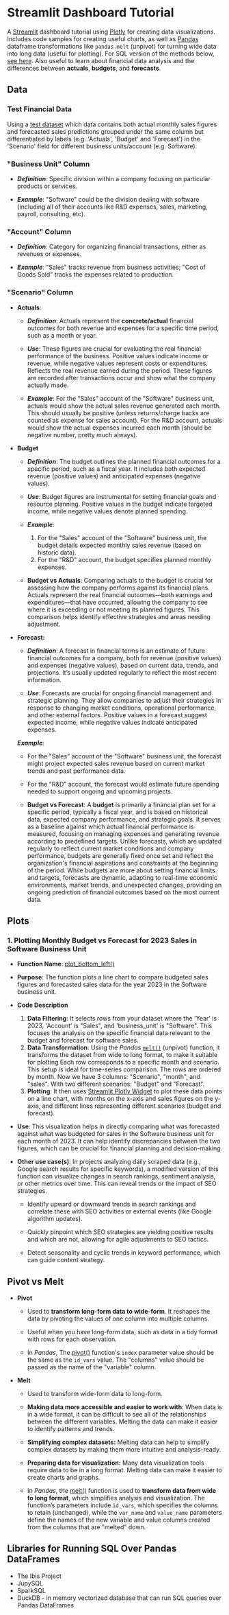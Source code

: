 # Streamlit Dashboard Tutorial

A [Streamlit](https://docs.streamlit.io/) dashboard tutorial using [Plotly](https://plotly.com/python/) for creating data visualizations. Includes code samples for creating useful charts, as well as [Pandas](https://pandas.pydata.org/docs/reference/api/pandas.melt.html) dataframe transformations like `pandas.melt` (unpivot) for turning wide data into long data (useful for plotting). For SQL version of the methods below, [see here](https://github.com/andfanilo/social-media-tutorials/blob/master/20230816-stdashboard/streamlit_app.py). Also useful to learn about financial data analysis and the differences between **actuals**, **budgets**, and **forecasts**.

## Data

### Test Financial Data

Using a [test dataset](./data/financial_data_clean.xlsx) which data contains both actual monthly sales figures and forecasted sales predictions grouped under the same column but differentiated by labels (e.g. 'Actuals', 'Budget' and 'Forecast') in the 'Scenario' field for different business units/account  (e.g. Software).

### "Business Unit" Column

* ***Definition***: Specific division within a company focusing on particular products or services.

* ***Example***: "Software" could be the division dealing with software (including all of their accounts like R&D expenses, sales, marketing, payroll, consulting, etc).

### "Account" Column

* ***Definition***: Category for organizing financial transactions, either as revenues or expenses.

* ***Example***: "Sales" tracks revenue from business activities; "Cost of Goods Sold" tracks the expenses related to production.

### "Scenario" Column

* **Actuals**:
    * ***Definition***: Actuals represent the **concrete/actual** financial outcomes for both revenue and expenses for a specific time period, such as a month or year.

    * ***Use***: These figures are crucial for evaluating the real financial performance of the business. Positive values indicate income or revenue, while negative values represent costs or expenditures. Reflects the real revenue earned during the period. These figures are recorded after transactions occur and show what the company actually made.

    * ***Example***: For the "Sales" account of the "Software" business unit, actuals would show the actual sales revenue generated each month. This should usually be positive (unless returns/charge backs are counted as expense for sales account). For the R&D account, actuals would show the actual expenses incurred each month (should be negative number, pretty much always).

* **Budget**
    * ***Definition***: The budget outlines the planned financial outcomes for a specific period, such as a fiscal year. It includes both expected revenue (positive values) and anticipated expenses (negative values).

    * ***Use***:  Budget figures are instrumental for setting financial goals and resource planning. Positive values in the budget indicate targeted income, while negative values denote planned spending.

    * ***Example***:
        1. For the "Sales" account of the "Software" business unit, the budget details expected monthly sales revenue (based on historic data).
        2. For the "R&D" account, the budget specifies planned monthly expenses.

    * **Budget vs Actuals**: Comparing actuals to the budget is crucial for assessing how the company performs against its financial plans. Actuals represent the real financial outcomes—both earnings and expenditures—that have occurred, allowing the company to see where it is exceeding or not meeting its planned figures. This comparison helps identify effective strategies and areas needing adjustment.

* **Forecast:**
    * ***Definition***: A forecast in financial terms is an estimate of future financial outcomes for a company, both for revenue (positive values) and expenses (negative values), based on current data, trends, and projections. It’s usually updated regularly to reflect the most recent information.

    * ***Use***: Forecasts are crucial for ongoing financial management and strategic planning. They allow companies to adjust their strategies in response to changing market conditions, operational performance, and other external factors. Positive values in a forecast suggest expected income, while negative values indicate anticipated expenses.

    ***Example***:
    * For the "Sales" account of the "Software" business unit, the forecast might project expected sales revenue based on current market trends and past performance data.

    * For the "R&D" account, the forecast would estimate future spending needed to support ongoing and upcoming projects.

    * **Budget vs Forecast**: A **budget** is primarily a financial plan set for a specific period, typically a fiscal year, and is based on historical data, expected company performance, and strategic goals. It serves as a baseline against which actual financial performance is measured, focusing on managing expenses and generating revenue according to predefined targets. Unlike forecasts, which are updated regularly to reflect current market conditions and company performance, budgets are generally fixed once set and reflect the organization's financial aspirations and constraints at the beginning of the period. While budgets are more about setting financial limits and targets, forecasts are dynamic, adapting to real-time economic environments, market trends, and unexpected changes, providing an ongoing prediction of financial outcomes based on the most current data.

## Plots

### 1. Plotting Monthly Budget vs Forecast for 2023 Sales in Software Business Unit

* **Function Name**: [plot_bottom_left()](./app.py#L169)

* **Purpose**: The function plots a line chart to compare budgeted sales figures and forecasted sales data for the year 2023 in the Software business unit.

* **Code Description**
    1. **Data Filtering**: It selects rows from your dataset where the 'Year' is 2023, 'Account' is "Sales", and 'business_unit' is "Software". This focuses the analysis on the specific financial data relevant to the budget and forecast for software sales.
    2. **Data Transformation**: Using the *Pandas* [`melt()`](https://pandas.pydata.org/docs/reference/api/pandas.melt.html) (unpivot) function, it transforms the dataset from wide to long format, to make it suitable for plotting  Each row corresponds to a specific month and scenario. This setup is ideal for time-series comparison. The rows are ordered by month. Now we have 3 columns: "Scenario", "month", and "sales". With two different scenarios: "Budget" and "Forecast".
    3. **Plotting**: It then uses [Streamlit Plotly Widget](https://docs.streamlit.io/develop/api-reference/charts/st.plotly_chart) to plot these data points on a line chart, with months on the x-axis and sales figures on the y-axis, and different lines representing different scenarios (budget and forecast).

* **Use**: This visualization helps in directly comparing what was forecasted against what was budgeted for sales in the Software business unit for each month of 2023. It can help identify discrepancies between the two figures, which can be crucial for financial planning and decision-making.

* **Other use case(s)**: In projects analyzing daily scraped data (e.g., Google search results for specific keywords), a modified version of this function can visualize changes in search rankings, sentiment analysis, or other metrics over time. This can reveal trends or the impact of SEO strategies.
    * Identify upward or downward trends in search rankings and correlate these with SEO activities or external events (like Google algorithm updates).

    * Quickly pinpoint which SEO strategies are yielding positive results and which are not, allowing for agile adjustments to SEO tactics.

    * Detect seasonality and cyclic trends in keyword performance, which can guide content strategy.

## Pivot vs Melt

* **Pivot**
    * Used to **transform long-form data to wide-form**. It reshapes the data by pivoting the values of one column into multiple columns.

    * Useful when you have long-form data, such as data in a tidy format with rows for each observation.

    * In *Pandas*, The [pivot()](https://pandas.pydata.org/pandas-docs/stable/reference/api/pandas.DataFrame.pivot.html) function's `index` parameter value should be the same as the `id_vars` value. The "columns" value should be passed as the name of the "variable" column.

* **Melt**
    * Used to transform wide-form data to long-form.

    * **Making data more accessible and easier to work with**:
        When data is in a wide format, it can be difficult to see all of the relationships between the different variables. Melting the data can make it easier to identify patterns and trends.

    * **Simplifying complex datasets:**
        Melting data can help to simplify complex datasets by making them more intuitive and analysis-ready.

    * **Preparing data for visualization:**
        Many data visualization tools require data to be in a long format. Melting data can make it easier to create charts and graphs.

    * In *Pandas*, the [melt()](https://pandas.pydata.org/docs/reference/api/pandas.melt.html) function is used to **transform data from wide to long format**, which simplifies analysis and visualization. The function’s parameters include `id_vars`, which specifies the columns to retain (unchanged), while the `var_name` and `value_name` parameters define the names of the new variable and value columns created from the columns that are "melted" down.

## Libraries for Running SQL Over Pandas DataFrames

* The Ibis Project
* JupySQL
* SparkSQL
* DuckDB - in memory vectorized database that can run SQL queries over Pandas DataFrames
